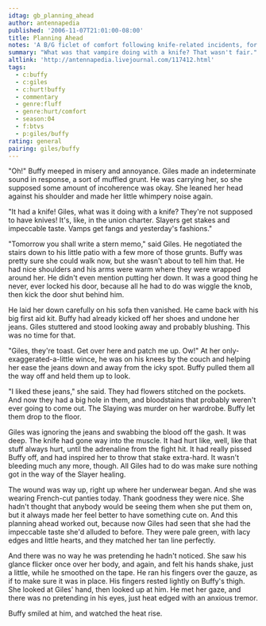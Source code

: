```yaml
---
idtag: gb_planning_ahead
author: antennapedia
published: '2006-11-07T21:01:00-08:00'
title: Planning Ahead
notes: 'A B/G ficlet of comfort following knife-related incidents, for <b><a href="http://glimmergirl.livejournal.com/">glimmergirl</a></b>'
summary: "What was that vampire doing with a knife? That wasn't fair."
altlink: 'http://antennapedia.livejournal.com/117412.html'
tags:
  - c:buffy
  - c:giles
  - c:hurt!buffy
  - commentary
  - genre:fluff
  - genre:hurt/comfort
  - season:04
  - f:btvs
  - p:giles/buffy
rating: general
pairing: giles/buffy
---
```

"Oh!" Buffy meeped in misery and annoyance. Giles made an indeterminate sound in response, a sort of muffled grunt. He was carrying her, so she supposed some amount of incoherence was okay. She leaned her head against his shoulder and made her little whimpery noise again.

"It had a knife! Giles, what was it doing with a knife? They're not supposed to have knives! It's, like, in the union charter. Slayers get stakes and impeccable taste. Vamps get fangs and yesterday's fashions."

"Tomorrow you shall write a stern memo," said Giles. He negotiated the stairs down to his little patio with a few more of those grunts. Buffy was pretty sure she could walk now, but she wasn't about to tell him that. He had nice shoulders and his arms were warm where they were wrapped around her. He didn't even mention putting her down. It was a good thing he never, ever locked his door, because all he had to do was wiggle the knob, then kick the door shut behind him. 

He laid her down carefully on his sofa then vanished. He came back with his big first aid kit. Buffy had already kicked off her shoes and undone her jeans. Giles stuttered and stood looking away and probably blushing. This was no time for that.

"Giles, they're toast. Get over here and patch me up. Ow!" At her only-exaggerated-a-little wince, he was on his knees by the couch and helping her ease the jeans down and away from the icky spot. Buffy pulled them all the way off and held them up to look.

"I liked these jeans," she said. They had flowers stitched on the pockets. And now they had a big hole in them, and bloodstains that probably weren't ever going to come out. The Slaying was murder on her wardrobe. Buffy let them drop to the floor.

Giles was ignoring the jeans and swabbing the blood off the gash. It was deep. The knife had gone way into the muscle. It had hurt like, well, like that stuff always hurt, until the adrenaline from the fight hit. It had really pissed Buffy off, and had inspired her to throw that stake extra-hard. It wasn't bleeding much any more, though. All Giles had to do was make sure nothing got in the way of the Slayer healing.

The wound was way up, right up where her underwear began. And she was wearing French-cut panties today. Thank goodness they were nice. She hadn't thought that anybody would be seeing them when she put them on, but it always made her feel better to have something cute on. And this planning ahead worked out, because now Giles had seen that she had the impeccable taste she'd alluded to before. They were pale green, with lacy edges and little hearts, and they matched her tan line perfectly.

And there was no way he was pretending he hadn't noticed. She saw his glance flicker once over her body, and again, and felt his hands shake, just a little, while he smoothed on the tape. He ran his fingers over the gauze, as if to make sure it was in place. His fingers rested lightly on Buffy's thigh. She looked at Giles' hand, then looked up at him. He met her gaze, and there was no pretending in his eyes, just heat edged with an anxious tremor.

Buffy smiled at him, and watched the heat rise.

